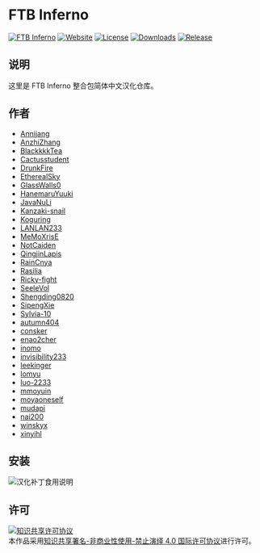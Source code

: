 <!-- markdownlint-disable MD033 -->
# FTB Inferno

[![FTB Inferno](https://img.shields.io/badge/FTB-FTB--Inferno-F16436)](https://www.feed-the-beast.com/modpacks/99-ftb-inferno)
[![Website](https://shields.io/website?up_message=anyijun.com&url=http://anyijun.com&label=Website)](http://anyijun.com)
[![License](https://img.shields.io/badge/License-CC%20BY--NC--ND%204.0-blue)](https://github.com/ShaBaiTianCN/FTB-Inferno/blob/master/LICENSE)
[![Downloads](https://shields.io/github/downloads/ShaBaiTianCN/FTB-Inferno/total?label=Downloads)](https://github.com/ShaBaiTianCN/FTB-Inferno/releases)
[![Release](https://shields.io/github/v/release/ShaBaiTianCN/FTB-Inferno?display_name=tag&include_prereleases&label=Release)](https://github.com/ShaBaiTianCN/FTB-Inferno/releases/latest)

## 说明

这里是 FTB Inferno 整合包简体中文汉化仓库。

## 作者

- [Annijang](https://github.com/Annijang)
- [AnzhiZhang](https://github.com/AnzhiZhang)
- [BlackkkkTea](https://github.com/BlackkkkTea)
- [Cactusstudent](https://github.com/Cactusstudent)
- [DrunkFire](https://github.com/DrunkFire)
- [EtherealSky](https://github.com/EtherealSky)
- [GlassWalls0](https://github.com/GlassWalls0)
- [HanemaruYuuki](https://github.com/HanemaruYuuki)
- [JavaNuLi](https://github.com/JavaNuLi)
- [Kanzaki-snail](https://github.com/Kanzaki-snail)
- [Koguring](https://github.com/Koguring)
- [LANLAN233](https://github.com/LANLAN233)
- [MeMoXrisE](https://github.com/MeMoXrisE)
- [NotCaiden](https://github.com/NotCaiden)
- [QingjinLapis](https://github.com/QingjinLapis)
- [RainCnya](https://github.com/RainCnya)
- [Rasilia](https://github.com/Rasilia)
- [Ricky-fight](https://github.com/Ricky-fight)
- [SeeleVol](https://github.com/SeeleVol)
- [Shengding0820](https://github.com/Shengding0820)
- [SipengXie](https://github.com/SipengXie)
- [Sylvia-10](https://github.com/Sylvia-10)
- [autumn404](https://github.com/autumn404)
- [consker](https://github.com/consker)
- [enao2cher](https://github.com/enao2cher)
- [inomo](https://github.com/inomo)
- [invisibility233](https://github.com/invisibility233)
- [leekinger](https://github.com/leekinger)
- [lomyu](https://github.com/lomyu)
- [luo-2233](https://github.com/luo-2233)
- [mmoyuin](https://github.com/mmoyuin)
- [moyaoneself](https://github.com/moyaoneself)
- [mudapi](https://github.com/mudapi)
- [nai200](https://github.com/nai200)
- [winskyx](https://github.com/winskyx)
- [xinyihl](https://github.com/xinyihl)

## 安装

![汉化补丁食用说明](汉化补丁食用说明.jpg)

## 许可

<a rel="license" href="http://creativecommons.org/licenses/by-nc-nd/4.0/"><img alt="知识共享许可协议" style="border-width:0" src="https://i.creativecommons.org/l/by-nc-nd/4.0/88x31.png" /></a><br />本作品采用<a rel="license" href="http://creativecommons.org/licenses/by-nc-nd/4.0/">知识共享署名-非商业性使用-禁止演绎 4.0 国际许可协议</a>进行许可。
